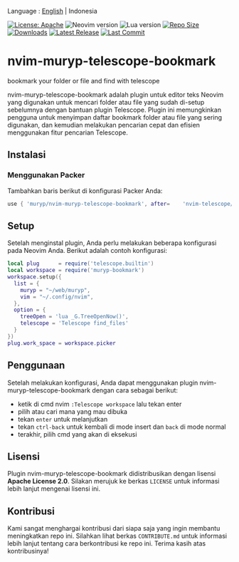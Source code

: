 Language : [English](./README.md) | Indonesia

[![License: Apache](https://img.shields.io/badge/License-Apache-blue.svg)](https://opensource.org/licenses/Apache-2.0)
![Neovim version](https://img.shields.io/badge/Neovim-0.8.x-green.svg)
![Lua version](https://img.shields.io/badge/Lua-5.4-yellow.svg)
[![Repo Size](https://img.shields.io/github/repo-size/muryp/nvim-muryp-telescope-bookmark)](https://github.com/muryp/nvim-muryp-telescope-bookmark)
[![Downloads](https://img.shields.io/github/downloads/muryp/nvim-muryp-telescope-bookmark/total)](https://github.com/muryp/nvim-muryp-telescope-bookmark/releases)
[![Latest Release](https://img.shields.io/github/release/muryp/nvim-muryp-telescope-bookmark)](https://github.com/muryp/nvim-muryp-telescope-bookmark/releases/latest)
[![Last Commit](https://img.shields.io/github/last-commit/muryp/nvim-muryp-telescope-bookmark)](https://github.com/muryp/nvim-muryp-telescope-bookmark/commits/master)
# nvim-muryp-telescope-bookmark
bookmark your folder or file and find with telescope

nvim-muryp-telescope-bookmark adalah plugin untuk editor teks Neovim yang digunakan untuk mencari folder atau file yang sudah di-setup sebelumnya dengan bantuan plugin Telescope. Plugin ini memungkinkan pengguna untuk menyimpan daftar bookmark folder atau file yang sering digunakan, dan kemudian melakukan pencarian cepat dan efisien menggunakan fitur pencarian Telescope.

## Instalasi

### Menggunakan Packer

Tambahkan baris berikut di konfigurasi Packer Anda:
```lua
use { 'muryp/nvim-muryp-telescope-bookmark', after=    'nvim-telescope/telescope.nvim' }
```
## Setup
Setelah menginstal plugin, Anda perlu melakukan beberapa konfigurasi pada Neovim Anda. Berikut adalah contoh konfigurasi:
```lua
local plug      = require('telescope.builtin')
local workspace = require('muryp-bookmark')
workspace.setup({
  list = {
    muryp = "~/web/muryp",
    vim = "~/.config/nvim",
  },
  option = {
    treeOpen = 'lua _G.TreeOpenNow()',
    telescope = 'Telescope find_files'
  }
})
plug.work_space = workspace.picker
```
## Penggunaan
Setelah melakukan konfigurasi, Anda dapat menggunakan plugin nvim-muryp-telescope-bookmark dengan cara sebagai berikut:

- ketik di cmd nvim `:Telescope workspace` lalu tekan enter
- pilih atau cari mana yang mau dibuka
- tekan `enter` untuk melanjutkan
- tekan `ctrl-back` untuk kembali di mode insert dan `back` di mode normal
- terakhir, pilih cmd yang akan di eksekusi

## Lisensi
Plugin nvim-muryp-telescope-bookmark didistribusikan dengan lisensi **Apache License 2.0**. Silakan merujuk ke berkas `LICENSE` untuk informasi lebih lanjut mengenai lisensi ini.
## Kontribusi
Kami sangat menghargai kontribusi dari siapa saja yang ingin membantu meningkatkan repo ini. Silahkan lihat berkas `CONTRIBUTE.md` untuk informasi lebih lanjut tentang cara berkontribusi ke repo ini. Terima kasih atas kontribusinya!

